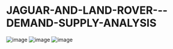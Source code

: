 # JAGUAR-AND-LAND-ROVER---DEMAND-SUPPLY-ANALYSIS
![image](https://github.com/cijithjose/JAGUAR-AND-LAND-ROVER---DEMAND-SUPPLY-ANALYSIS/assets/98333115/2873dad4-796f-447d-af63-b9ce295e51d3)
![image](https://github.com/cijithjose/JAGUAR-AND-LAND-ROVER---DEMAND-SUPPLY-ANALYSIS/assets/98333115/899e7de3-b596-4672-9db0-b8ce74521e79)
![image](https://github.com/cijithjose/JAGUAR-AND-LAND-ROVER---DEMAND-SUPPLY-ANALYSIS/assets/98333115/edc7af3a-bace-414b-88f7-651313ba2704)
